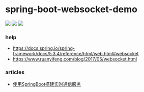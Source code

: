 # spring-boot-websocket-demo
![](https://img.shields.io/static/v1?label=java&message=1.8&color=blue)
![](https://img.shields.io/static/v1?label=spring-boot&message=2.4.5.RELEASE&color=blue)
![](https://img.shields.io/static/v1?label=junit&message=4.13.2&color=black)

### help
* https://docs.spring.io/spring-framework/docs/5.3.4/reference/html/web.html#websocket
* https://www.ruanyifeng.com/blog/2017/05/websocket.html

### articles
* [使用SpringBoot搭建实时通信服务](https://www.toutiao.com/i7020780189747544609)